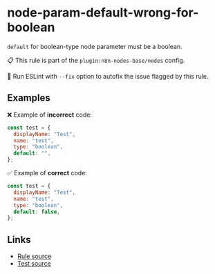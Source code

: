 [//]: # "File generated from a template. Do not edit this file directly."

# node-param-default-wrong-for-boolean

`default` for boolean-type node parameter must be a boolean.

📋 This rule is part of the `plugin:n8n-nodes-base/nodes` config.

🔧 Run ESLint with `--fix` option to autofix the issue flagged by this rule.

## Examples

❌ Example of **incorrect** code:

```js
const test = {
  displayName: "Test",
  name: "test",
  type: "boolean",
  default: "",
};
```

✅ Example of **correct** code:

```js
const test = {
  displayName: "Test",
  name: "test",
  type: "boolean",
  default: false,
};
```

## Links

- [Rule source](../../lib/rules/node-param-default-wrong-for-boolean.ts)
- [Test source](../../tests/node-param-default-wrong-for-boolean.test.ts)
